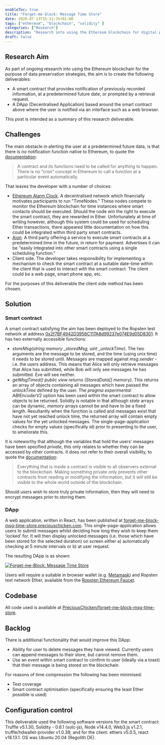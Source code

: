 ```yaml
---
enableToc: true
title: "Forget-me-block: Message Time Store"
date: 2020-07-13T15:21:35+01:00
tags: ["ethereum", "blockchain", "solidity" ]
categories: ["Research"]
description: "Research into using the Ethereum blockchain for digital preservation."
draft: false
---
```


## Research Aim

As part of ongoing research into using the Ethereum blockchain for the purpose of data preservation strategies, the aim is to create the following deliverables:

- A smart contract that provides notification of previously recorded information, at a predetermined future date, or prompted by a retrieval request.
- A DApp (Decentralised Application) based around the smart contract above where the user is notified via an interface such as a web browser.

This post is intended as a summary of this research deliverable.

## Challenges

The main obstacle in alerting the user at a predetermined future data, is that there is no notification function native to Ethereum, to quote the [documentation](https://solidity.readthedocs.io/en/v0.6.11/contracts.html#contracts):

> A contract and its functions need to be called for anything to happen. There is no “cron” concept in Ethereum to call a function at a particular event automatically.

That leaves the developer with a number of choices:

- [Ethereum Alarm Clock](https://www.ethereum-alarm-clock.com).  A decentralised network which financially motivates participants to run "TimeNodes." These nodes compete to monitor the Ethereum blockchain for time instances where smart contacts should be executed.  Should the node win the right to execute the smart contract, they are rewarded in Ether.  Unfortunately at time of writing however, although this system could be used for scheduling Ether transactions, there appeared little documentation on how this could be integrated within third party smart contracts.
- [Aion](https://www.aion.ethpantheon.com/).  A third party offering a service to execute smart contracts at a predetermined time in the future, in return for payment.  Advertises it can be "easily integrated into other smart contracts using a single scheduling function."
- Client side.  The developer takes responsibility for implementing a mechanism to check the smart contract at a suitable date-time within the client that is used to interact with the smart contract.  The client could be a web page, smart phone app, etc.

For the purposes of this deliverable the client side method has been chosen.

## Solution

### Smart contract

A smart contract satisfying the aim has been deployed to the Ropsten test network at address [0x2f7BF4942D3956C117A8d99237e074E9d05D8301](https://ropsten.etherscan.io/address/0x2f7BF4942D3956C117A8d99237e074E9d05D8301).  It has two externally accessible functions:

- *storeMsg(string memory _storedMsg, uint _unlockTime)*.  The two arguments are the message to be stored, and the time (using unix time) it needs to be stored until.  Messages are mapped against *msg.sender* - i.e. the users address.  This means that Alice will only retrieve messages that Alice has submitted, while Bob will only see messages he has submitted.  Eve will see neither. 
- *getMsgTimed() public view returns (StoredData[] memory)*.  This returns an array of objects containing all messages which have passed the *unlockTime* defined by the user.  The *pragma experimental ABIEncoderV2* option has been used within the smart contract to allow objects to be returned.  Solidity is notable in that although *state* arrays can be dynamic, *memory* arrays cannot be and have to be a fixed length.  Resultantly when the function is called and messages exist that have not yet reached unlock time, the returned array will contain empty values for the yet unlocked messages.  The single-page-application checks for empty values (specifically *id*) prior to presenting to the user, to ameliorate this.

It is noteworthy that although the variables that hold the users' messages have been specified *private*, this only relates to whether they can be accessed by other contracts.  It does not refer to their overall visibility, to quote the [documentation](https://solidity.readthedocs.io/en/v0.6.11/contracts.html#visibility-and-getters):

> Everything that is inside a contract is visible to all observers external to the blockchain. Making something private only prevents other contracts from reading or modifying the information, but it will still be visible to the whole world outside of the blockchain.

Should users wish to store truly private information, then they will need to encrypt messages prior to storing them.

### DApp

A web application, written in React, has been published at [forget-me-block-msg-time-store.preciouschicken.com](https://forget-me-block-msg-time-store.preciouschicken.com).  This single-page-application allows users to submit messages whilst deciding how long they wish to keep them 'locked' for.  It will then display unlocked messages (i.e. those which have been stored for the selected duration) on screen either a) automatically checking at 5 minute intervals or b) at user request.

The resulting DApp is as shown:

[![Forget-me-Block: Message Time Store](https://www.preciouschicken.com/blog/images/message-time-store.png)](https://www.preciouschicken.com/blog/images/message-time-store.png)

Users will require a suitable in browser wallet (e.g. [Metamask](https://metamask.io)) and Ropsten test network Ether, available from the [Ropsten Ethereum Faucet](https://faucet.ropsten.be).

## Codebase

All code used is available at [PreciousChicken/forget-me-block-msg-time-store](https://github.com/PreciousChicken/forget-me-block-msg-time-store).

## Backlog

There is additional functionality that would improve this DApp:

- Ability for user to delete messages they have viewed.  Currently users can append messages to their store, but cannot remove them.
- Use an *event* within smart contract to confirm to user (ideally via a toast) that their message is being stored on the blockchain

For reasons of time compression the following has been minimised:

- Test coverage
- Smart contract optimisation (specifically ensuring the least Ether possible is used)

## Configuration control

This deliverable used the following software versions for the smart contract: Truffle v5.1.30, Solidity - 0.6.1 (solc-js), Node v14.4.0, Web3.js v1.2.1,  truffle/hdwallet-provider v1.0.38; and for the client: ethers v5.0.5, react v16.13.1. OS was Ubuntu 20.04 (Regolith DE).

